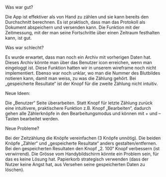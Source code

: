 Was war gut?

Die App ist effektiver als von Hand zu zählen und sie kann bereits den Durchschnitt berechnen.
Es ist praktisch, dass man das Protokoll als Dokument abspeichern und versenden kann.
Die Funktion mit der Zeitmessung, mit der man seine Fortschritte über einen Zeitraum festhalten kann, ist gut.

Was war schlecht?

Es wurde erwartet, dass man noch ein Archiv mit vorherigen Daten hat.
Dieses Archiv könnte man über das Benutzer icon erreichen, wenn man eingeloggt ist.
Diese Funktion hatten wir in unserem wireframe noch nicht implementiert.
Ebenso war noch unklar, wo man die Nummer des Blutbildes notieren kann, damit man weiss, zu was die Zählung gehört.
Bei „gespeicherte Resultate“ ist der Knopf für die zweite Zählung nicht intuitiv.

Neue Ideen:

Die „Benutzer“ Seite überarbeiten.
Statt Knopf für letzte Zählung zurück eine intuitivere, praktischere Funktion z.B. Knopf „Bearbeiten“, dadurch gehen alle Zählerknöpfe in den Bearbeitungsmodus und können mit + und – Tasten bearbeitet werden.

Neue Probleme?

Bei der Zeitzählung die Knöpfe vereinfachen (3 Knöpfe unnötig).
Die beiden Knöpfe „Zähler“ und „gespeicherte Resultate“ anders gestalten/entfernen.
Bei den gespeicherten Resultaten den Knopf „2. 100“ Knopf verbessern (ist verwirrend).
Die Grösse vom Handybildschirm könnte ein Problem sein, für das es keine Lösung hat.
Papierkorb strategisch verwenden (dass der Nutzer keine Angst hat, aus Versehen seine gespeicherten Daten zu löschen).
